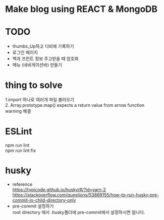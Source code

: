 # Make blog using REACT & MongoDB   

# TODO
- thumbs_Up하고 디비에 기록하기
- 로그인 페이지
- 백과 프런트 정보 주고받을 때 암호화
- 메뉴 (네비게이션바) 만들기

# thing to solve
1.import 하나로 여러개 파일 불러오기   
2. Array.prototype.map() expects a return value from arrow function warning 해결

# ESLint
npm run lint   
npm run lint:fix   

# husky 
- reference     
https://typicode.github.io/husky/#/?id=yarn-2     
https://stackoverflow.com/questions/53869155/how-to-run-husky-pre-commit-in-child-directory-only
- pre-commit 설정하기    
root directory 에서 .husky폴더에 pre-commit에서 설정하시면 됩니다.
